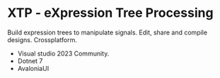 # XTP - eXpression Tree Processing

Build expression trees to manipulate signals. Edit, share and compile designs. Crossplatform.


- Visual studio 2023 Community.
- Dotnet 7
- AvaloniaUI
